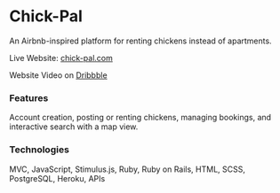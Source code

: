 # Chick-Pal 
An Airbnb-inspired platform for renting chickens instead of apartments. 
 
Live Website: [chick-pal.com](https://chick-pal.herokuapp.com) 
 
Website Video on [Dribbble](https://dribbble.com/shots/22382251-Chick-Pal-Rent-Chickens) 
 
### Features   
Account creation, posting or renting chickens, managing bookings, and interactive search with a map view. 
 
### Technologies   
MVC, JavaScript, Stimulus.js, Ruby, Ruby on Rails, HTML, SCSS, PostgreSQL, Heroku, APIs 
   
